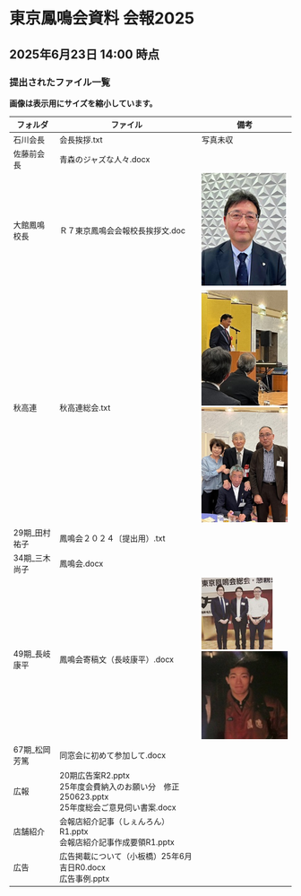 
# 東京鳳鳴会資料 会報2025

## 2025年6月23日 14:00 時点

### 提出されたファイル一覧

**画像は表示用にサイズを縮小しています。**

| フォルダ|ファイル |備考|
|---|---|---|
|石川会長 | 会長挨拶.txt | 写真未収|
|佐藤前会長 | 青森のジャズな人々.docx | |
|大館鳳鳴校長 |Ｒ７東京鳳鳴会会報校長挨拶文.doc|  ![写真あり](https://github.com/metoki/misc/blob/main/event2025/images/A_small.jpg)|
| 秋高連 | 秋高連総会.txt |![写真あり](https://github.com/metoki/misc/blob/main/event2025/images/B_small.jpg) <br/>![写真あり](https://github.com/metoki/misc/blob/main/event2025/images/C_small.jpg)  |
|29期_田村祐子|鳳鳴会２０２４〔提出用）.txt| |
|34期_三木尚子| 鳳鳴会.docx| |
|49期_長岐康平| 鳳鳴会寄稿文（長岐康平）.docx| ![写真あり](https://github.com/metoki/misc/blob/main/event2025/images/D_small.jpg) <br/>![写真あり](https://github.com/metoki/misc/blob/main/event2025/images/E_small.jpg) <br/>|
|67期_松岡芳篤 |  同窓会に初めて参加して.docx | |
|広報        | 20期広告案R2.pptx <br/>25年度会費納入のお願い分　修正250623.pptx <br/>  25年度総会ご意見伺い書案.docx | |
| 店舗紹介    | 会報店紹介記事（しぇんろん）R1.pptx <br/>  会報店紹介記事作成要領R1.pptx |
| 広告       |      広告掲載について（小板橋）25年6月吉日R0.docx <br/> 広告事例.pptx|

